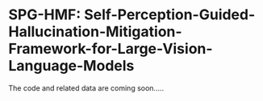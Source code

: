 # SPG-HMF: Self-Perception-Guided-Hallucination-Mitigation-Framework-for-Large-Vision-Language-Models
The code and related data are coming soon.....
